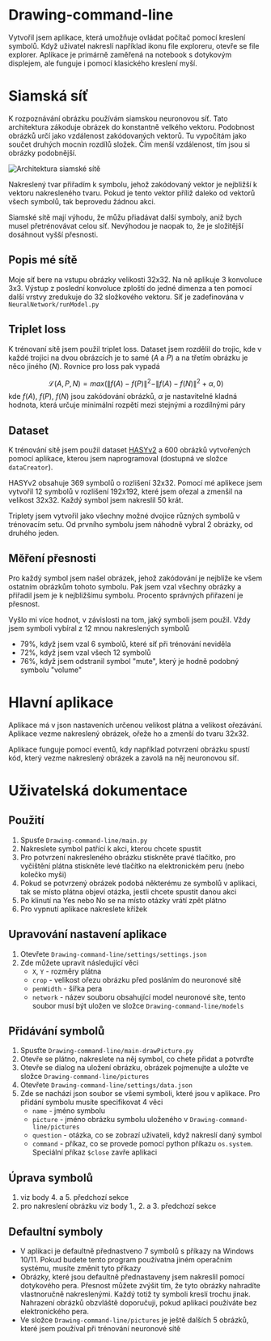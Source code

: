 # Drawing-command-line
Vytvořil jsem aplikace, která umožňuje ovládat počítač pomocí kreslení symbolů. Když uživatel nakreslí například ikonu file exploreru, otevře se file explorer. Aplikace je primárně zaměřená na notebook s dotykovým displejem, ale funguje i pomocí klasického kreslení myší.

# Siamská síť

K rozpoznávání obrázku používám siamskou neuronovou síť. Tato architektura zákoduje obrázek do konstantně velkého vektoru. Podobnost obrázků určí jako vzdálenost zakódovaných vektorů. Tu vypočítám jako součet druhých mocnin rozdílů složek. Čím menší vzdálenost, tím jsou si obrázky podobnější.

![Architektura siamské sítě](https://miro.medium.com/max/1738/1*23mikUF3HBJGUqrX7tMKQQ.png)

Nakreslený tvar přiřadím k symbolu, jehož zakódovaný vektor je nejbližší k vektoru nakresleného tvaru. Pokud je tento vektor příliž daleko od vektorů všech symbolů, tak beprovedu žádnou akci.

Siamské sítě mají výhodu, že můžu přiadávat další symboly, aniž bych musel přetrénovávat celou síť. Nevýhodou je naopak to, že je složitější dosáhnout vyšší přesnosti.

## Popis mé sítě
Moje síť bere na vstupu obrázky velikosti 32x32. Na ně aplikuje 3 konvoluce 3x3. Výstup z poslední konvoluce zploští do jedné dimenza a ten pomocí další vrstvy zredukuje do 32 složkového vektoru. Síť je zadefinována v `NeuralNetwork/runModel.py`

## Triplet loss
K trénovaní sítě jsem použil triplet loss. Dataset jsem rozdělil do trojic, kde v každé trojici na dvou obrázcích je to samé ($A$ a $P$) a na třetím obrázku je něco jiného ($N$). Rovnice pro loss pak vypadá

$$\mathcal  L (A, P, N)= max(\|f(A) - f(P)\|^2 - \|f(A) - f(N)\|^2 + \alpha,  0)$$
kde $f(A)$, $f(P)$, $f(N)$ jsou zakódování obrázků, $\alpha$ je nastavitelné kladná hodnota, která určuje minimální rozpětí mezi stejnými a rozdílnými páry

## Dataset
K trénování sítě jsem použil dataset [HASYv2](https://zenodo.org/record/259444#.Y-lOhC_MKUk) a 600 obrázků vytvořených pomocí aplikace, kterou jsem naprogramoval (dostupná ve složce `dataCreator`).

HASYv2 obsahuje 369 symbolů o rozlišení 32x32. Pomocí mé aplikece jsem vytvořil 12 symbolů v rozlišení 192x192, které jsem ořezal a zmenšil na velikost 32x32. Každý symbol jsem nakreslil 50 krát.

Triplety jsem vytvořil jako všechny možné dvojice různých symbolů v trénovacím setu. Od prvního symbolu jsem náhodně vybral 2 obrázky, od druhého jeden.

## Měření přesnosti
Pro každý symbol jsem našel obrázek, jehož zakódování je nejblíže ke všem ostatním obrázkům tohoto symbolu. Pak jsem vzal všechny obrázky a přiřadil jsem je k nejbližšímu symbolu. Procento správných přiřazení je přesnost.

Vyšlo mi více hodnot, v závislosti na tom, jaký symboli jsem použil. Vždy jsem symboli vybíral z 12 mnou nakreslených symbolů
- 79%, když jsem vzal 6 symbolů, které síť při trénování neviděla
- 72%, když jsem vzal všech 12 symbolů
- 76%, když jsem odstranil symbol "mute", který je hodně podobný symbolu "volume"

# Hlavní aplikace

Aplikace má v json nastaveních určenou velikost plátna a velikost ořezávání. Aplikace vezme nakreslený obrázek, ořeže ho a zmenší do tvaru 32x32.

Aplikace funguje pomocí eventů, kdy například potvrzení obrázku spustí kód, který vezme nakreslený obrázek a zavolá na něj neuronovou síť.

# Uživatelská dokumentace

## Použití
1. Spusťe `Drawing-command-line/main.py`
2. Nakreslete symbol patřící k akci, kterou chcete spustit
3. Pro potvrzení nakresleného obrázku stiskněte pravé tlačítko, pro vyčištění plátna stiskněte levé tlačítko na elektronickém peru (nebo kolečko myši)
4. Pokud se potvrzený obrázek podobá některému ze symbolů v aplikaci, tak se místo plátna objeví otázka, jestli chcete spustit danou akci
5. Po klinutí na Yes nebo No se na místo otázky vrátí zpět plátno
6. Pro vypnutí aplikace nakreslete křížek

## Upravování nastavení aplikace
1. Otevřete `Drawing-command-line/settings/settings.json`
2. Zde můžete upravit následující věci
    - `X`, `Y` - rozměry plátna
    - `crop` - velikost ořezu obrázku před posláním do neuronové sítě
    - `penWidth` - šířka pera
    - `network` - název souboru obsahující model neuronové síte, tento soubor musí být uložen ve složce `Drawing-command-line/models`

## Přidávání symbolů
1. Spusťte `Drawing-command-line/main-drawPicture.py`
2. Otevře se plátno, nakreslete na něj symbol, co chete přidat a potvrďte
3. Otevře se dialog na uložení obrázku, obrázek pojmenujte a uložte ve složce `Drawing-command-line/pictures`
4. Otevřete `Drawing-command-line/settings/data.json`
5. Zde se nachází json soubor se všemi symboli, které jsou v aplikace. Pro přidání symbolu musíte specifikovat 4 věci
    - `name` - jméno symbolu
    - `picture` - jméno obrázku symbolu uloženého v `Drawing-command-line/pictures`
    - `question` - otázka, co se zobrazí uživateli, když nakreslí daný symbol
    - `command` - příkaz, co se provede pomocí python příkazu `os.system`. Speciální příkaz `$close` zavře aplikaci

## Úprava symbolů
1. viz body 4. a 5. předchozí sekce
2. pro nakreslení obrázku viz body 1., 2. a 3. předchozí sekce

## Defaultní symboly
- V aplikaci je defaultně přednastveno 7 symbolů s příkazy na Windows 10/11. Pokud budete tento program používatna jiném operačním systému, musíte změnit tyto příkazy
- Obrázky, které jsou defaultně přednastaveny jsem nakreslil pomocí dotykového pera. Přesnost můžete zvýšit tím, že tyto obrázky nahradíte vlastnoručně nakreslenými. Každý totiž ty symboli kreslí trochu jinak. Nahrazení obrázků obzvláště doporučuji, pokud aplikaci používáte bez elektronického pera.
- Ve složce `Drawing-command-line/pictures` je ještě dalších 5 obrázků, které jsem používal při trénování neuronové sítě

